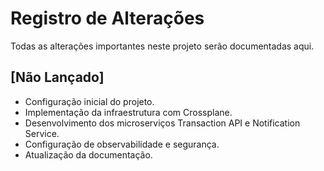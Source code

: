 # Registro de Alterações

Todas as alterações importantes neste projeto serão documentadas aqui.

## [Não Lançado]

- Configuração inicial do projeto.
- Implementação da infraestrutura com Crossplane.
- Desenvolvimento dos microserviços Transaction API e Notification Service.
- Configuração de observabilidade e segurança.
- Atualização da documentação.
